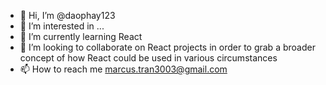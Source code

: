 - 👋 Hi, I’m @daophay123
- 👀 I’m interested in ...
- 🌱 I’m currently learning React
- 💞️ I’m looking to collaborate on React projects in order to grab a broader concept of how React could be used in various circumstances
- 📫 How to reach me marcus.tran3003@gmail.com

<!---
daophay123/daophay123 is a ✨ special ✨ repository because its `README.md` (this file) appears on your GitHub profile.
You can click the Preview link to take a look at your changes.
--->

